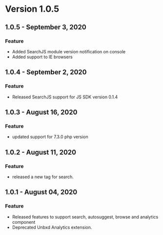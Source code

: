 # Version 1.0.5
## 1.0.5 - September 3, 2020
### Feature
- Added SearchJS module version notification on console
- Added support to IE browsers
## 1.0.4 - September 2, 2020
### Feature
- Released SearchJS support for JS SDK version 0.1.4
## 1.0.3 - August 16, 2020
### Feature
- updated support for 7.3.0 php version
## 1.0.2 - August 11, 2020
### Feature
- released a new tag for search.
## 1.0.1 - August 04, 2020
### Feature
- Released features to support search, autosuggest, browse and analytics component
- Deprecated Unbxd Analytics extension.

